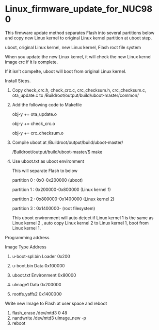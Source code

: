 # Linux_firmware_update_for_NUC980
This firmware update method separates Flash into several partitions below and copy new Linux kernel to original Linux kernel partition at uboot step.

uboot, original Linux kernel, new Linux kernel, Flash root file system

When you update the new Linux kenrel, it will check the new Linux kernel image crc if it is complete.

If it isn't compelte, uboot will boot from original Linux kernel.

Install Steps.

1. Copy check_crc.h, check_crc.c, crc_checksum.h, crc_checksum.c, ota_update.c to /Buildroot/output/build/uboot-master/common/

2. Add the following code to Makefile
   
   obj-y += ota_update.o
   
   obj-y += check_crc.o
   
   obj-y += crc_checksum.o

3. Compile uboot at /Buildroot/output/build/uboot-master/
   
   /Buildroot/output/build/uboot-master/$ make

4. Use uboot.txt as uboot environment
   
   This will separate Flash to below
   
   partition 0 : 0x0-0x200000 (uboot)
   
   partition 1 : 0x200000-0x800000 (Linux kernel 1)
   
   partition 2 : 0x800000-0x1400000 (Linux kernel 2)
   
   partition 3 : 0x1400000- (root filesystem)
   
   This uboot environment will auto detect if Linux kernel 1 is the same as Linux kernel 2 , auto copy Linux kernel 2 to Linux kernel 1, boot from Linux kernel 1.
   
Programming address

   Image   Type   Address

1. u-boot-spl.bin Loader 0x200

2. u-boot.bin Data 0x100000

3. uboot.txt Environment 0x80000

4. uImage1 Data 0x200000

5. rootfs.yaffs2 0x1400000

Write new Image to Flash at user space and reboot

1. flash_erase /dev/mtd3 0 48
2. nandwrite /dev/mtd3 uImage_new -p
3. reboot
